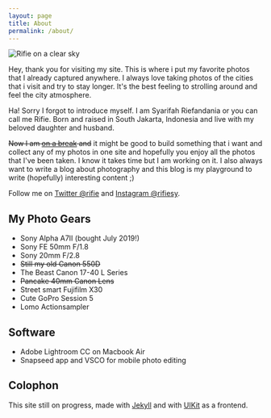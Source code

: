 ```yaml
---
layout: page
title: About
permalink: /about/
---
```

![Rifie on a clear sky][rifie]

[rifie]: https://delightfultakeover.us/allphotos/rifie_amsterdam.jpg "Rifie in Amsterdam."


Hey, thank you for visiting my site. This is where i put my favorite photos that I already captured anywhere. I always love taking photos of the cities that i visit and try to stay longer. It's the best feeling to strolling around and feel the city atmosphere.

Ha! Sorry I forgot to introduce myself. I am Syarifah Riefandania or you can call me Rifie. Born and raised in South Jakarta, Indonesia and live with my beloved daughter and husband.

~~Now I am [on a break](https://rifie.com/post/183833014808/thank-you-olx-indonesia) and~~ it might be good to build something that i want and collect any of my photos in one site and hopefully you enjoy all the photos that I've been taken. I know it takes time but I am working on it. I also always want to write a blog about photography and this blog is my playground to write (hopefully) interesting content ;)

Follow me on [Twitter @rifie](https://twitter.com/rifie) and [Instagram @rifiesy](https://instagram.com/rifiesy).

## My Photo Gears
- Sony Alpha A7II (bought July 2019!)
- Sony FE 50mm F/1.8
- Sony 20mm F/2.8
- ~~Still my old Canon 550D~~
- The Beast Canon 17-40 L Series
- ~~Pancake 40mm Canon Lens~~
- Street smart Fujifilm X30
- Cute GoPro Session 5
- Lomo Actionsampler

## Software
- Adobe Lightroom CC on Macbook Air
- Snapseed app and VSCO for mobile photo editing

## Colophon
This site still on progress, made with [Jekyll](https://jekyllrb.com/) and with [UIKit](https://getuikit.com) as a frontend.